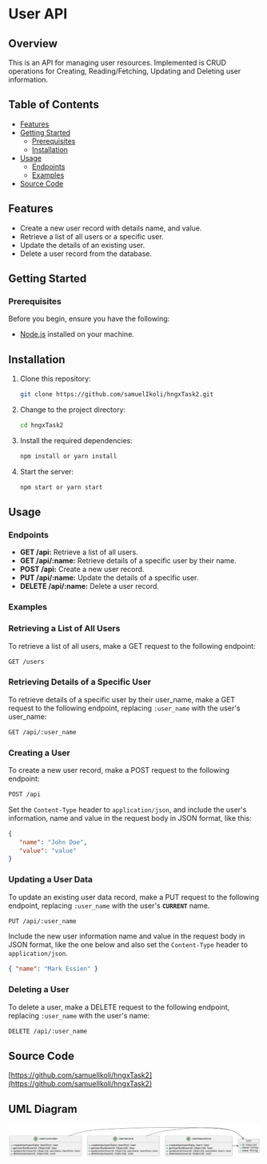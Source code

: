 # User API

## Overview

This is an API for managing user resources. Implemented is CRUD operations for Creating, Reading/Fetching, Updating and Deleting user information.

## Table of Contents

- [Features](#features)
- [Getting Started](#getting-started)
  - [Prerequisites](#prerequisites)
  - [Installation](#installation)
- [Usage](#usage)
  - [Endpoints](#endpoints)
  - [Examples](#examples)
- [Source Code](#source-code)

## Features

- Create a new user record with details name, and value.
- Retrieve a list of all users or a specific user.
- Update the details of an existing user.
- Delete a user record from the database.

## Getting Started

### Prerequisites

Before you begin, ensure you have the following:

- [Node.js](https://nodejs.org/) installed on your machine.

## Installation

1. Clone this repository:

   ```bash
   git clone https://github.com/samuelIkoli/hngxTask2.git
   ```

2. Change to the project directory:

   ```bash
   cd hngxTask2
   ```

3. Install the required dependencies:

   ```bash
   npm install or yarn install
   ```

4. Start the server:

   ```bash
   npm start or yarn start
   ```

## Usage

### Endpoints

- **GET /api:** Retrieve a list of all users.
- **GET /api/:name:** Retrieve details of a specific user by their name.
- **POST /api:** Create a new user record.
- **PUT /api/:name:** Update the details of a specific user.
- **DELETE /api/:name:** Delete a user record.

### Examples

### Retrieving a List of All Users

To retrieve a list of all users, make a GET request to the following endpoint:

```bash
GET /users
```

### Retrieving Details of a Specific User

To retrieve details of a specific user by their user_name, make a GET request to the following endpoint, replacing `:user_name` with the user's user_name:

```bash
GET /api/:user_name
```

### Creating a User

To create a new user record, make a POST request to the following endpoint:

```bash
POST /api
```

Set the `Content-Type` header to `application/json`, and include the user's information, name and value in the request body in JSON format, like this:

```json
{  
   "name": "John Doe",
   "value": "value"
}
```

### Updating a User Data

To update an existing user data record, make a PUT request to the following endpoint, replacing `:user_name` with the user's **`CURRENT`** name.

```bash
PUT /api/:user_name
```

Include the new user information name and value in the request body in JSON format, like the one below and also set the `Content-Type` header to `application/json`.

```json
{ "name": "Mark Essien" }
```

### Deleting a User

To delete a user, make a DELETE request to the following endpoint, replacing `:user_name` with the user's name:

```bash
DELETE /api/:user_name
```
## Source Code

[https://github.com/samuelIkoli/hngxTask2](https://github.com/samuelIkoli/hngxTask2)

## UML Diagram
![UML Diagram by Benjamin Nkem](/assets/Uml.png)

